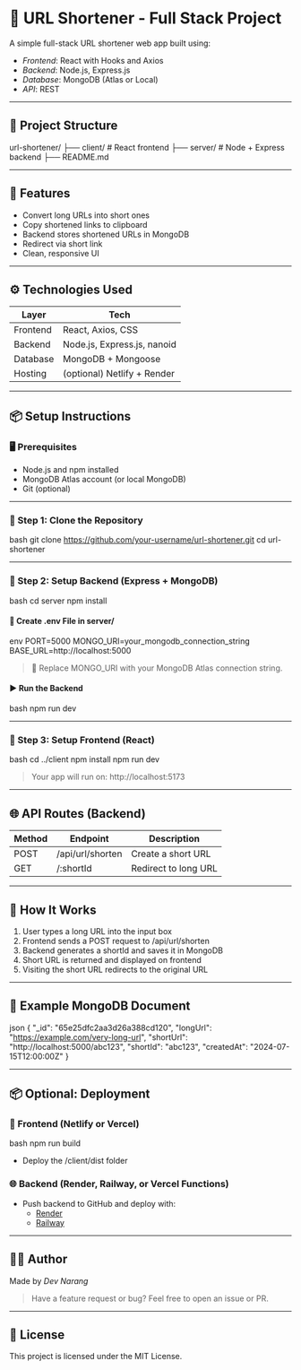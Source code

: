 # 🔗 URL Shortener - Full Stack Project

A simple full-stack URL shortener web app built using:

- *Frontend*: React with Hooks and Axios  
- *Backend*: Node.js, Express.js  
- *Database*: MongoDB (Atlas or Local)  
- *API*: REST  

---

## 📁 Project Structure


url-shortener/
├── client/       # React frontend
├── server/       # Node + Express backend
├── README.md


---

## 🚀 Features

- Convert long URLs into short ones  
- Copy shortened links to clipboard  
- Backend stores shortened URLs in MongoDB  
- Redirect via short link  
- Clean, responsive UI  

---

## ⚙ Technologies Used

| Layer     | Tech                            |
|-----------|---------------------------------|
| Frontend  | React, Axios, CSS               |
| Backend   | Node.js, Express.js, nanoid     |
| Database  | MongoDB + Mongoose              |
| Hosting   | (optional) Netlify + Render     |

---

## 📦 Setup Instructions

### 🖥 Prerequisites

- Node.js and npm installed  
- MongoDB Atlas account (or local MongoDB)  
- Git (optional)  

---

### 📂 Step 1: Clone the Repository

bash
git clone https://github.com/your-username/url-shortener.git
cd url-shortener


---

### 🧱 Step 2: Setup Backend (Express + MongoDB)

bash
cd server
npm install


#### 🧾 Create .env File in server/

env
PORT=5000
MONGO_URI=your_mongodb_connection_string
BASE_URL=http://localhost:5000


> 🔐 Replace MONGO_URI with your MongoDB Atlas connection string.

#### ▶ Run the Backend

bash
npm run dev


---

### 🎨 Step 3: Setup Frontend (React)

bash
cd ../client
npm install
npm run dev


> Your app will run on: http://localhost:5173

---

## 🌐 API Routes (Backend)

| Method | Endpoint              | Description             |
|--------|-----------------------|-------------------------|
| POST   | /api/url/shorten    | Create a short URL      |
| GET    | /:shortId           | Redirect to long URL    |

---

## 🔁 How It Works

1. User types a long URL into the input box  
2. Frontend sends a POST request to /api/url/shorten  
3. Backend generates a shortId and saves it in MongoDB  
4. Short URL is returned and displayed on frontend  
5. Visiting the short URL redirects to the original URL  

---

## 📁 Example MongoDB Document

json
{
  "_id": "65e25dfc2aa3d26a388cd120",
  "longUrl": "https://example.com/very-long-url",
  "shortUrl": "http://localhost:5000/abc123",
  "shortId": "abc123",
  "createdAt": "2024-07-15T12:00:00Z"
}


---

## 📦 Optional: Deployment

### 🚀 Frontend (Netlify or Vercel)

bash
npm run build


- Deploy the /client/dist folder

### 🌐 Backend (Render, Railway, or Vercel Functions)

- Push backend to GitHub and deploy with:
  - [Render](https://render.com/)
  - [Railway](https://railway.app/)

---

## 🙋‍♂ Author

Made by *Dev Narang*

> Have a feature request or bug? Feel free to open an issue or PR.

---

## 📝 License

This project is licensed under the MIT License.
